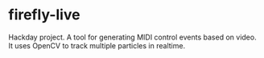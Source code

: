 # firefly-live
Hackday project. A tool for generating MIDI control events based on video. It uses OpenCV to track multiple particles in realtime.

